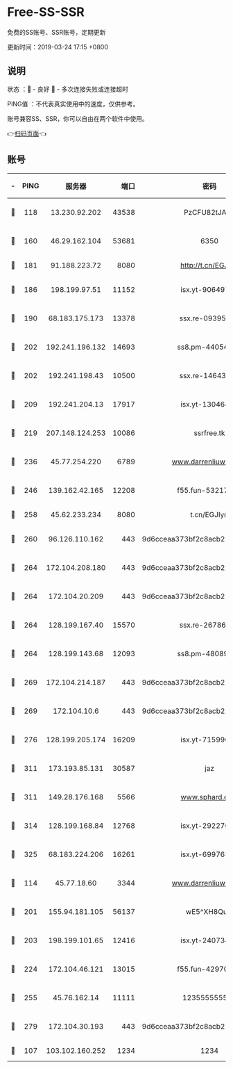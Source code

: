 # Free-SS-SSR

免费的SS账号、SSR账号，定期更新

更新时间：2019-03-24 17:15 +0800

## 说明

状态     ：🙂 - 良好 🙁 - 多次连接失败或连接超时

PING值   ：不代表真实使用中的速度，仅供参考。

账号兼容SS、SSR，你可以自由在两个软件中使用。

👉[扫码页面](https://liesauer.github.io/Free-SS-SSR/)👈

## 账号

|-|PING|服务器|端口|密码|加密方式|区域|
|:----:|:----:|:-----:|-----:|:----:|:----:|:----:|
|🙂|118|13.230.92.202|43538|PzCFU82tJAdZ|aes-256-cfb|JP|
|🙂|160|46.29.162.104|53681|6350|aes-128-ctr|RU|
|🙂|181|91.188.223.72|8080|http://t.cn/EGJIyrl|rc4-md5|RU|
|🙂|186|198.199.97.51|11152|isx.yt-90649731|aes-256-cfb|US|
|🙂|190|68.183.175.173|13378|ssx.re-09395375|aes-256-cfb|US|
|🙂|202|192.241.196.132|14693|ss8.pm-44054709|aes-256-cfb|US|
|🙂|202|192.241.198.43|10500|ssx.re-14643912|aes-256-cfb|US|
|🙂|209|192.241.204.13|17917|isx.yt-13046468|aes-256-cfb|US|
|🙂|219|207.148.124.253|10086|ssrfree.tk|aes-256-cfb|SG|
|🙂|236|45.77.254.220|6789|www.darrenliuwei.com|aes-256-cfb|SG|
|🙂|246|139.162.42.165|12208|f55.fun-53217838|aes-256-cfb|SG|
|🙂|258|45.62.233.234|8080|t.cn/EGJIyrl|rc4-md5|CA|
|🙂|260|96.126.110.162|443|9d6cceaa373bf2c8acb22e60b6a58be6|aes-256-cfb|US|
|🙂|264|172.104.208.180|443|9d6cceaa373bf2c8acb22e60b6a58be6|aes-256-cfb|US|
|🙂|264|172.104.20.209|443|9d6cceaa373bf2c8acb22e60b6a58be6|aes-256-cfb|US|
|🙂|264|128.199.167.40|15570|ssx.re-26786415|aes-256-cfb|SG|
|🙂|264|128.199.143.68|12093|ss8.pm-48089265|aes-256-cfb|SG|
|🙂|269|172.104.214.187|443|9d6cceaa373bf2c8acb22e60b6a58be6|aes-256-cfb|US|
|🙂|269|172.104.10.6|443|9d6cceaa373bf2c8acb22e60b6a58be6|aes-256-cfb|US|
|🙂|276|128.199.205.174|16209|isx.yt-71599058|aes-256-cfb|SG|
|🙂|311|173.193.85.131|30587|jaz|aes-256-cfb|US|
|🙂|311|149.28.176.168|5566|www.sphard.com|aes-256-cfb|AU|
|🙂|314|128.199.168.84|12768|isx.yt-29227079|aes-256-cfb|SG|
|🙂|325|68.183.224.206|16261|isx.yt-69976320|aes-256-cfb|SG|
|🙂|114|45.77.18.60|3344|www.darrenliuwei.com|aes-256-cfb|JP|
|🙂|201|155.94.181.105|56137|wE5^XH8Quw|aes-256-cfb|US|
|🙂|203|198.199.101.65|12416|isx.yt-24073404|aes-256-cfb|US|
|🙂|224|172.104.46.121|13015|f55.fun-42970709|aes-256-cfb|SG|
|🙂|255|45.76.162.14|11111|123555555555|aes-256-cfb|SG|
|🙂|279|172.104.30.193|443|9d6cceaa373bf2c8acb22e60b6a58be6|aes-256-cfb|US|
|🙁|107|103.102.160.252|1234|1234|rc4-md5|JP|
